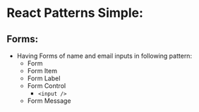 # React Patterns Simple:

## Forms: 
- Having Forms of name and email inputs in following pattern:
  - Form
  - Form Item
  - Form Label
  - Form Control
      - ` <input /> `
  - Form Message
